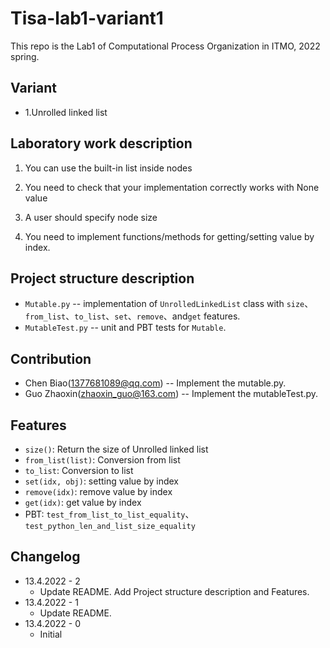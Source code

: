 # Tisa-lab1-variant1

This repo is the Lab1 of Computational Process Organization in ITMO, 2022 spring.

## Variant

* 1.Unrolled linked list

## Laboratory work description

1. You can use the built-in list inside nodes

2. You need to check that your implementation correctly works with None value 

3. A user should specify node size

4. You need to implement functions/methods for getting/setting value by index.


## Project structure description

* `Mutable.py` -- implementation of `UnrolledLinkedList` class with `size`、`from_list`、`to_list`、`set`、`remove`、and`get` features. 
* `MutableTest.py` -- unit and PBT tests for `Mutable`.

## Contribution

* Chen Biao(1377681089@qq.com) -- Implement the mutable.py.
* Guo Zhaoxin(zhaoxin_guo@163.com) -- Implement the mutableTest.py.

## Features 

- `size()`: Return the size of Unrolled linked list
- `from_list(list)`: Conversion from list
- `to_list`: Conversion to list
- `set(idx, obj)`: setting value by index
- `remove(idx)`: remove value by index
- `get(idx)`: get value by index
- PBT: `test_from_list_to_list_equality`、`test_python_len_and_list_size_equality`

## Changelog 

* 13.4.2022 - 2
  * Update README. Add Project structure description and Features.
* 13.4.2022 - 1
  * Update README.
* 13.4.2022 - 0
  * Initial 
